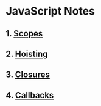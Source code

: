 # JavaScript Notes

## 1. [Scopes](https://github.com/baijanathTharu/javascript-notes-mern/blob/master/SCOPES.md)

## 2. [Hoisting](https://github.com/baijanathTharu/javascript-notes-mern/blob/master/HOISTING.md)

## 3. [Closures](https://github.com/baijanathTharu/javascript-notes-mern/blob/master/CLOSURES.md)

## 4. [Callbacks](https://github.com/baijanathTharu/javascript-notes-mern/blob/master/CALLBACK.md)
